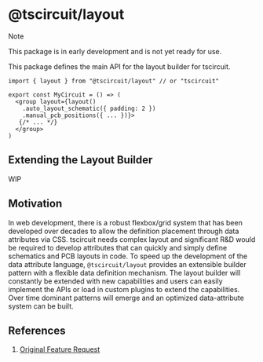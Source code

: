 # @tscircuit/layout

> [!NOTE]
> This package is in early development and is not yet ready for use.

This package defines the main API for the layout builder for tscircuit.

```tsx
import { layout } from "@tscircuit/layout" // or "tscircuit"

export const MyCircuit = () => (
  <group layout={layout()
    .auto_layout_schematic({ padding: 2 })
    .manual_pcb_positions({ ... })}>
   {/* ... */}
  </group>
)
```

## Extending the Layout Builder

WIP

## Motivation

In web development, there is a robust flexbox/grid system that has been developed
over decades to allow the definition placement through data attributes via CSS.
tscircuit needs complex layout and significant R&D would be required to develop
attributes that can quickly and simply define schematics and PCB layouts in code.
To speed up the development of the data attribute language, `@tscircuit/layout`
provides an extensible builder pattern with a flexible data definition mechanism.
The layout builder will constantly be extended with new capabilities and users
can easily implement the APIs or load in custom plugins to extend the capabilities.
Over time dominant patterns will emerge and an optimized data-attribute system
can be built.

## References

1. [Original Feature Request](https://github.com/tscircuit/tscircuit/issues/107)
